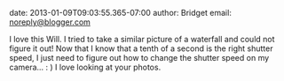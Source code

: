 date: 2013-01-09T09:03:55.365-07:00
author: Bridget
email: noreply@blogger.com

I love this Will. I tried to take a similar picture of a waterfall and could
not figure it out! Now that I know that a tenth of a second is the right
shutter speed, I just need to figure out how to change the shutter speed on my
camera... : ) I love looking at your photos.
